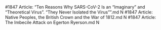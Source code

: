 #1847
Article: “Ten Reasons Why SARS-CoV-2 Is an “Imaginary” and “Theoretical Virus”. “They Never Isolated the Virus””.md N
#1847
Article: Native Peoples, the British Crown and the War of 1812.md N
#1847
Article: The Imbecile Attack on Egerton Ryerson.md N
